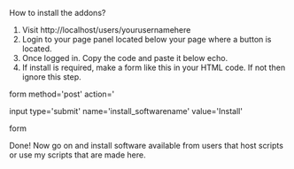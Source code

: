 How to install the addons?

1. Visit http://localhost/users/yourusernamehere
2. Login to your page panel located below your page where a button is located.
3. Once logged in. Copy the code and paste it below echo.
4. If install is required, make a form like this in your HTML code. If not then ignore this step.

form method='post' action='<?php echo $_SERVER['PHP_SELF']; ?>

 input type='submit' name='install_softwarename' value='Install'

form

Done! Now go on and install software available from users that host scripts or use my scripts that are made here.
